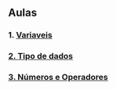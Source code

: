 

## Aulas
### 1. <a href="https://github.com/santosandressa/javascript_origamid/tree/main/variaveis">Variaveis
### 2. <a href="https://github.com/santosandressa/javascript_origamid/tree/main/tipo-de-dados"> Tipo de dados
### 3. <a href="https://github.com/santosandressa/javascript_origamid/tree/main/numeros-e-operadores"> Números e Operadores

